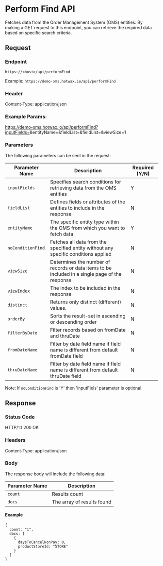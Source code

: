 # Perform Find API

Fetches data from the Order Management System (OMS) entities. By making a GET request to this endpoint, you can retrieve the required data based on specific search criteria.

## Request

### Endpoint

`https://<host>/api/performFind`

Example: `https://demo-oms.hotwax.io/api/performFind`

### Header

Content-Type: application/json

### Example Params: 

https://demo-oms.hotwax.io/api/performFind?inputFields=<searchcondition>&entityName=<entityname>&fieldList=<fieldname>&fieldList=<fieldname>&viewSize=1

### Parameters

The following parameters can be sent in the request: 

| Parameter Name | Description | Required (Y/N) |
| -------------- | ----------- | -------------- |
| `inputFields` | Specifies search conditions for retrieving data from the OMS entities | Y |
| `fieldList` | Defines fields or attributes of the entities to include in the response | N |
| `entityName` | The specific entity type within the OMS from which you want to fetch data | Y |
| `noConditionFind` | Fetches all data from the specified entity without any specific conditions applied | N |
| `viewSize` | Determines the number of records or data items to be included in a single page of the response | N |
| `viewIndex` | The index to be included in the response | N |
| `distinct` | Returns only distinct (different) values. | N |
| `orderBy` | Sorts the result-set in ascending or descending order | N |
| `filterByDate` | Filter records based on fromDate and thruDate | N |
| `fromDateName` | Filter by date field name if field name is different from default fromDate field | N |
| `thruDateName` | Filter by date field name if field name is different from default thruDate field | N |

Note: If `noConditionFind` is 'Y' then 'inputFiels' parameter is optional.

## Response

### Status Code
HTTP/1.1 200 OK

### Headers
Content-Type: application/json

### Body

The response body will include the following data:

| Parameter Name | Description |
| -------------- | ----------- |
| `count` | Results count |
| `docs` | The array of results found |


#### Example 
```
{
  count: "1",
  docs: [
    {
      daysToCancelNonPay: 0,
      productStoreId: "STORE"
    }
  ]
}
 ```

